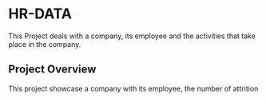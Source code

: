 # HR-DATA
This Project deals with a company, its employee and the activities that take place in the company.

## Project Overview
This project showcase a company with its employee, the number of attrition

